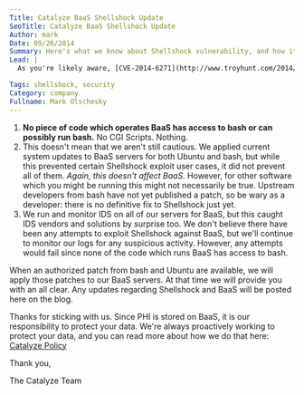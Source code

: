 ```yaml
---
Title: Catalyze BaaS Shellshock Update
SeoTitle: Catalyze BaaS Shellshock Update
Author: mark
Date: 09/26/2014
Summary: Here's what we know about Shellshock vulnerability, and how it affects your usage of BaaS.
Lead: |
  As you're likely aware, [CVE-2014-6271](http://www.troyhunt.com/2014/09/everything-you-need-to-know-about.html) or "Shellshock" was made public in the last 24 hours. Considered by many to be a vulnerability of Heartbleed proportions or greater, security analysts and programmers sprung into action to begin to fix the problem. Here's what we know and how it affects your usage of BaaS:

Tags: shellshock, security
Category: company
Fullname: Mark Olschesky
---
```

1. **No piece of code which operates BaaS has access to bash or can possibly run bash.** No CGI Scripts. Nothing.
2. This doesn't mean that we aren't still cautious. We applied current system updates to BaaS servers for both Ubuntu and bash, but while this prevented certain Shellshock exploit user cases, it did not prevent all of them. *Again, this doesn't affect BaaS.* However, for other software which you might be running this might not necessarily be true. Upstream developers from bash have not yet published a patch, so be wary as a developer: there is no definitive fix to Shellshock just yet.
3. We run and monitor IDS on all of our servers for BaaS, but this caught IDS vendors and solutions by surprise too. We don't believe there have been any attempts to exploit Shellshock against BaaS, but we'll continue to monitor our logs for any suspicious activity. However, any attempts would fail since none of the code which runs BaaS has access to bash.

When an authorized patch from bash and Ubuntu are available, we will apply those patches to our BaaS servers. At that time we will provide you with an all clear. Any updates regarding Shellshock and BaaS will be posted here on the blog.

Thanks for sticking with us. Since PHI is stored on BaaS, it is our responsibility to protect your data. We're always proactively working to protect your data, and you can read more about how we do that here: [Catalyze Policy](https://catalyze.io/policy/)

Thank you, 

The Catalyze Team
